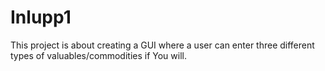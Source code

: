 # Inlupp1

This project is about creating a GUI where a user can enter three different types of valuables/commodities if You will. 